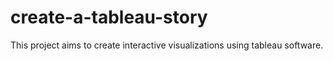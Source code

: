 # create-a-tableau-story
This project aims to create interactive visualizations using tableau software.
